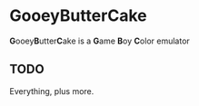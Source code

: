 # GooeyButterCake

**G**ooey**B**utter**C**ake is a **G**ame **B**oy **C**olor emulator

## TODO

Everything, plus more.
